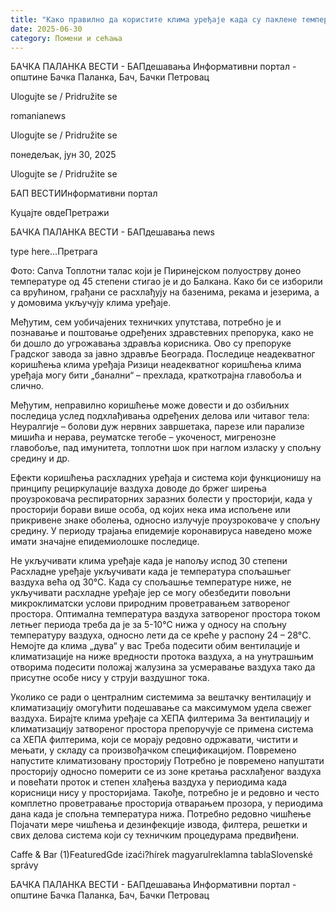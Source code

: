 ```yaml
---
title: "Како правилно да користите клима уређаје када су паклене температуре"
date: 2025-06-30
category: Помени и сећања
---
```


БАЧКА ПАЛАНКА ВЕСТИ - БАПдешавања Информативни портал - општине Бачка Паланка, Бач, Бачки Петровац

Ulogujte se / Pridružite se

romanianews

Ulogujte se / Pridružite se

понедељак, јун 30, 2025

Ulogujte se / Pridružite se

БАП ВЕСТИИнформативни портал

Куцајте овдеПретражи

БАЧКА ПАЛАНКА ВЕСТИ - БАПдешавања news

type here...Претрага

Фото: Canva
            Топлотни талас који је Пиринејском полуострву донео температуре од 45 степени стигао је и до Балкана. Како би се изборили са врућином, грађани се расхлађују на базенима, рекама и језерима, а у домовима укључују клима уређаје.

Међутим, сем уобичајених техничких упутстава, потребно је и познавање и поштовање одређених здравстевних препорука, како не би дошло до угрожавања здравља корисника. Ово су препоруке Градског завода за јавно здравље Београда.
Последице неадекватног коришћења клима уређаја
Ризици неадекватног коришћења клима уређаја могу бити „банални“ – прехлада, краткотрајна главобоља и слично.


Међутим, неправилно коришћење може довести и до озбиљних последица услед подхлађивања одређених делова или читавог тела: Неуралгије – болови дуж нервних завршетака, парезе или парализе мишића и нерава, реуматске тегобе – укоченост, мигренозне главобоље, пад имунитета, топлотни шок при наглом изласку у спољну средину и др.


Ефекти коришћења расхладних уређаја и система који функционишу на принципу рециркулације ваздуха доводе до бржег ширења проузроковача респираторних заразних болести у просторији, када у просторији борави више особа, од којих нека има испољене или прикривене знаке оболења, односно излучује проузроковаче у спољну средину.
У периоду трајања епидемије коронавируса наведено може имати значајне епидемиолошке последице.


Не укључивати клима уређаје када је напољу испод 30 степени
Расхладне уређаје укључивати када је температура спољашњег ваздуха већа од 30°С. Када су спољашње температуре ниже, не укључивати расхладне уређаје јер се могу обезбедити повољни микроклиматски услови природним проветравањем затвореног простора.
Оптимална температура ваздуха затвореног простора током летњег периода треба да је за 5-10°C нижа у односу на спољну температуру ваздуха, односно лети да се креће у распону 24 – 28°C.
Немојте да клима „дува“ у вас
Треба подесити обим вентилације и климатизације на ниже вредности протока ваздуха, а на унутрашњим отворима подесити положај жалузина за усмеравање ваздуха тако да присутне особе нису у струји ваздушног тока.












Уколико се ради о централним системима за вештачку вентилацију и климатизацију омогућити подешавање са максимумом удела свежег ваздуха.
Бирајте клима уређаје са ХЕПА филтерима
За вентилацију и климатизацију затвореног простора препоручује се примена система са ХЕПА филтерима, који се морају редовно одржавати, чистити и мењати, у складу са произвођачком спецификацијом.
Повремено напустите климатизовану просторију
Потребно је повремено напуштати просторију односно померити се из зоне кретања расхлађеног ваздуха и повећати проток и степен хлађења ваздуха у периодима када корисници нису у просторијама.
Такође, потребно је и редовно и често комплетно проветравање просторија отварањем прозора, у периодима дана када је спољна температура нижа.
Потребно редовно чишћење
Појачати мере чишћења и дезинфекције извода, филтера, решетки и свих делова система који су техничким процедурама предвиђени.

Caffe & Bar (1)FeaturedGde izaći?hírek magyarulreklamna tablaSlovenské správy

БАЧКА ПАЛАНКА ВЕСТИ - БАПдешавања Информативни портал - општине Бачка Паланка, Бач, Бачки Петровац
